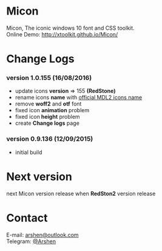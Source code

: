 # Micon
Micon, The iconic windows 10 font and CSS toolkit.<br>
Online Demo: <a href="http://xtoolkit.github.io/Micon/">http://xtoolkit.github.io/Micon/</a>

# Change Logs
<h3>version 1.0.155 (16/08/2016)</h3>
<ul>
	<li>update icons <b>version</b> => 155 <b>(RedStone)</b></li>
	<li>rename icons <b>name</b> with <a href="https://msdn.microsoft.com/en-us/windows/uwp/style/segoe-ui-symbol-font">official MDL2 icons name</a></li>
	<li>remove <b>woff2</b> and <b>otf</b> font</li>
	<li>fixed icon <b>animation</b> problem</li>
	<li>fixed icon<b> height</b> problem</li>
	<li>create <b>Change logs</b> page</li>
</ul>
<h3>version 0.9.136 (12/09/2015)</h3>
<ul>
	<li>initial build</li>
</ul>

# Next version
next Micon version release when <b>RedSton2</b> version release

# Contact
E-mail: <a href="mailto:arshen@outlook.com">arshen@outlook.com</a><br>
Telegram: <a href="https://telegram.me/Arshen">@Arshen</a>
